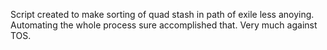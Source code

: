 Script created to make sorting of quad stash in path of exile less anoying. Automating the whole process sure accomplished that. Very much against TOS.
